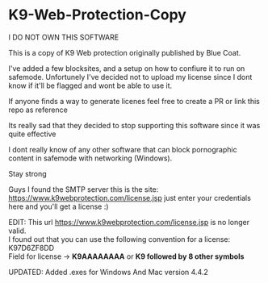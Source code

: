 # K9-Web-Protection-Copy


I DO NOT OWN THIS SOFTWARE

This is a copy of K9 Web protection originally
published by Blue Coat.

I've added a few blocksites, and a setup on how to
confiure it to run on safemode. Unfortunely I've decided
not to upload my license since I dont know if it'll be flagged
and wont be able to use it. 

If anyone finds a way to generate licenes feel free to create a PR
or link this repo as reference

Its really sad that they decided to stop supporting this software 
since it was quite effective

I dont really know of any other software that can block pornographic content
in safemode with networking (Windows).

Stay strong

Guys I found the SMTP server this is the site: https://www.k9webprotection.com/license.jsp
just enter your credentials here and you'll get a license :)

EDIT:   This url https://www.k9webprotection.com/license.jsp is no longer valid.\
	I found out that you can use the following convention for a license: K97D6ZF8DD\
	Field for license -> **K9AAAAAAAA** or **K9 followed by 8 other symbols**
   

UPDATED:
Added .exes for Windows And Mac version 4.4.2
